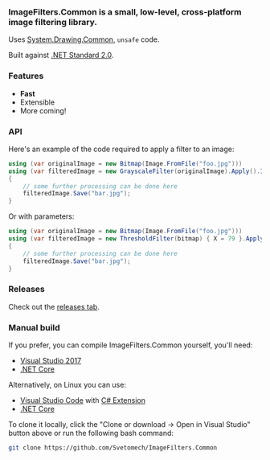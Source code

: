 ### ImageFilters.Common is a small, low-level, cross-platform image filtering library.

Uses [System.Drawing.Common](https://www.nuget.org/packages/System.Drawing.Common), `unsafe` code.

Built against [.NET Standard 2.0](https://docs.microsoft.com/dotnet/standard/net-standard).

### Features

* **Fast**
* Extensible
* More coming!

### API 

Here's an example of the code required to apply a filter to an image:

```csharp
using (var originalImage = new Bitmap(Image.FromFile("foo.jpg")))
using (var filteredImage = new GrayscaleFilter(originalImage).Apply().Image)
{
    // some further processing can be done here
    filteredImage.Save("bar.jpg");
}
```

Or with parameters:

```csharp
using (var originalImage = new Bitmap(Image.FromFile("foo.jpg")))
using (var filteredImage = new ThresholdFilter(bitmap) { X = 79 }.Apply().Image)
{
    // some further processing can be done here
    filteredImage.Save("bar.jpg");
}
```

### Releases

Check out the [releases tab](https://github.com/Svetomech/ImageFilters.Common/releases).

### Manual build

If you prefer, you can compile ImageFilters.Common yourself, you'll need:

- [Visual Studio 2017](https://www.visualstudio.com/news/releasenotes/vs2017-relnotes)
- [.NET Core](https://www.microsoft.com/net/learn/get-started/windows)

Alternatively, on Linux you can use:

- [Visual Studio Code](https://code.visualstudio.com) with [C# Extension](https://marketplace.visualstudio.com/items?itemName=ms-vscode.csharp)
- [.NET Core](https://www.microsoft.com/net/learn/get-started/linuxubuntu)

To clone it locally, click the "Clone or download -> Open in Visual Studio" button above or run the following bash command:

```bash
git clone https://github.com/Svetomech/ImageFilters.Common
```
